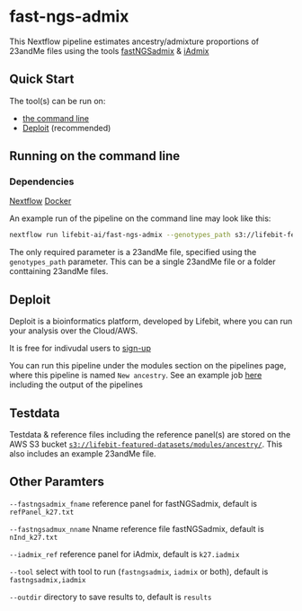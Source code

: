 # fast-ngs-admix

This Nextflow pipeline estimates ancestry/admixture proportions of 23andMe files using the tools [fastNGSadmix](https://github.com/e-jorsboe/fastNGSadmix) & [iAdmix](https://github.com/vibansal/ancestry)


## Quick Start
The tool(s) can be run on:
* [the command line](#running-on-the-command-line)
* [Deploit](#deploit) (recommended)

## Running on the command line

### Dependencies 
[Nextflow](https://www.nextflow.io/)
[Docker](https://www.docker.com/)

An example run of the pipeline on the command line may look like this:

```bash
nextflow run lifebit-ai/fast-ngs-admix --genotypes_path s3://lifebit-featured-datasets/modules/ancestry/uk35C650_20170608144013.txt
```
The only required parameter is a 23andMe file, specified using the `genotypes_path` parameter. This can be a single 23andMe file or a folder conttaining 23andMe files.

## Deploit

Deploit is a bioinformatics platform, developed by Lifebit, where you can run your analysis over the Cloud/AWS.

It is free for indivudal users to [sign-up](https://deploit.lifebit.ai/register)

You can run this pipeline under the modules section on the pipelines page, where this pipeline is named `New ancestry`. See an example job [here]() including the output of the pipelines

## Testdata
Testdata & reference files including the reference panel(s) are stored on the AWS S3 bucket [`s3://lifebit-featured-datasets/modules/ancestry/`](https://s3.console.aws.amazon.com/s3/buckets/lifebit-featured-datasets/modules/ancestry/?region=eu-west-1&tab=overview). This also includes an example 23andMe file.

## Other Paramters
`--fastngsadmix_fname` reference panel for fastNGSadmix, default is `refPanel_k27.txt`

`--fastngsadmux_nname` Nname reference file fastNGSadmix, default is `nInd_k27.txt`

`--iadmix_ref` reference panel for iAdmix, default is `k27.iadmix`

`--tool` select with tool to run (`fastngsadmix`, `iadmix` or both), default is `fastngsadmix,iadmix`

`--outdir` directory to save results to, default is `results`